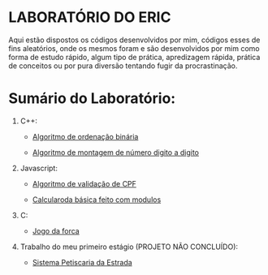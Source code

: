 # LABORATÓRIO DO ERIC

Aqui estão dispostos os códigos desenvolvidos por mim, códigos esses de fins aleatórios, onde os mesmos foram e são desenvolvidos por mim como forma de estudo rápido, algum tipo de prática, apredizagem rápida, prática de conceitos ou por pura diversão tentando fugir da procrastinação.

# Sumário do Laboratório:

1. C++:
   * [Algoritmo de ordenação binária](https://github.com/ericrodriguesfer/Academico/tree/master/laboratorio-do-eric/C++/busca-binaria/busca_binaria.cpp)

   * [Algoritmo de montagem de número digito a digito](https://github.com/ericrodriguesfer/Academico/tree/master/laboratorio-do-eric/C++/montar-numero/monta_numero.cpp)

2. Javascript:
   * [Algoritmo de validação de CPF](https://github.com/ericrodriguesfer/Academico/tree/master/laboratorio-do-eric/Js/validacao-cpf)

   * [Calcularoda básica feito com modulos](https://github.com/ericrodriguesfer/Academico/tree/master/laboratorio-do-eric/Js/calculadora-simples)

3. C:
   * [Jogo da forca](https://github.com/ericrodriguesfer/Academico/tree/master/laboratorio-do-eric/C/jogo-da-forca/forca.c)

4. Trabalho do meu primeiro estágio (PROJETO NÃO CONCLUÍDO):
   * [Sistema Petiscaria da Estrada](https://github.com/ericrodriguesfer/Academico/tree/master/laboratorio-do-eric/petiscaria-estrada-estagio)

